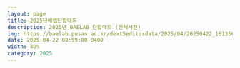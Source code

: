 ```yaml
---
layout: page
title: 2025년배랩단합대회
description: 2025년 BAELAB 단합대회 (전체사진)
img: https://baelab.pusan.ac.kr/dext5editordata/2025/04/20250422_161356352_25502.jpeg
date: 2025-04-22 08:59:00-0400
width: 40%
category: 2025
---
```

